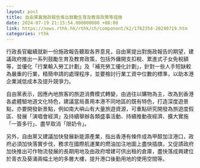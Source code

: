 ```yaml
---
layout: post
title: 自由黨冀施政報告推出鼓勵生育及教育政策等措施
date: 2024-07-19 21:15:54.000000000 +08:00
link: https://news.rthk.hk/rthk/ch/component/k2/1762354-20240719.htm
categories: rthk
---
```


行政長官繼續就新一份施政報告聽取各界意見，自由黨提出對施政報告的期望，建議政府推出一系列鼓勵生育及教育政策，包括外傭開支扣稅、累進式子女免稅額等，並優化「行業輸入勞工計劃」及「補充勞工優化計劃」，針對一些人手短缺較為嚴重的行業，精簡申請的處理程序，並要檢討行業工資中位數的標準，以助本港企業減低成本及提升競爭力。

自由黨表示，因應內地旅客的旅遊消費模式轉變，由過往以購物為主，改為到香港各處體驗地道文化特色，建議當局善用本港不同地區的既有特色，打造深度遊景點，亦要開發新景點，例如南大嶼山有大量旅遊資源，可重點研究開發為旅遊度假區、發展「演唱會經濟」及持續舉辦各類盛事活動、持續推動夜經濟、擴大實施「一簽多行」、盡早取消「限奶令」。

另外，自由黨又建議加快發展新能源產業，指出香港有條件成為甲醇加注港口，政府必須加快落實步伐，務求在國際航運業的燃油加注地圖上盡快插旗，又促請政府加快推出可作物流發展的長期用地及由政府增建可供出租的倉庫，盡快落成興建位於青衣及葵涌兩幅土地的多層大樓，提升港口後勤用地的使用空間等。
